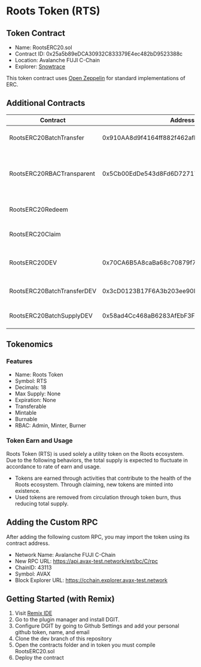 # Roots Token (RTS)

## Token Contract
- Name: RootsERC20.sol
- Contract ID: 0x25a5b89eDCA30932C833379E4ec482bD9523388c
- Location: Avalanche FUJI C-Chain
- Explorer: [Snowtrace](https://testnet.snowtrace.io/address/0x25a5b89eDCA30932C833379E4ec482bD9523388c)

This token contract uses [Open Zeppelin](https://github.com/OpenZeppelin/openzeppelin-contracts) for standard implementations of ERC.

## Additional Contracts


| Contract | Address | RBAC | Description
| --- | --- | --- | --- |
| RootsERC20BatchTransfer | 0x910AA8d9f4164ff882f462afE27487Df08e64666 | Yes | Adds Batch Transfer to RTS |
| RootsERC20RBACTransparent | 0x5Cb00EdDe543d8Fd6D727174BeB430A19fd4c788 | Yes | Allows execution of RBAC operations while storing addresses |
| RootsERC20Redeem |  | Yes | Redeem feature for RTS |
| RootsERC20Claim |  | Yes | Claim feature for RTS |
| RootsERC20DEV | 0x70CA6B5A8caBa68c70879f7693dF2C4e970a99C4 | Yes | Token used for development purposes
| RootsERC20BatchTransferDEV | 0x3cD0123B17F6A3b203ee90E8483eB2C1Fe672992 | Yes | Adds Batch Transfer to RTSDEV |
| RootsERC20BatchSupplyDEV | 0x58ad4Cc468aB6283AfEbF3F485eA46d15edDf178 | Yes | Adds Batch Mint/Burn to RTSDEV

## Tokenomics
### Features
- Name: Roots Token
- Symbol: RTS
- Decimals: 18
- Max Supply: None
- Expiration: None
- Transferable
- Mintable
- Burnable
- RBAC: Admin, Minter, Burner


### Token Earn and Usage
Roots Token (RTS) is used solely a utility token on the Roots ecosystem. Due to the following behaviors, the total supply is expected to fluctuate in accordance to rate of earn and usage.
- Tokens are earned through activities that contribute to the health of the Roots ecosystem. Through claiming, new tokens are minted into existence.
- Used tokens are removed from circulation through token burn, thus reducing total supply.


## Adding the Custom RPC
After adding the following custom RPC, you may import the token using its contract address.
- Network Name: Avalanche FUJI C-Chain
- New RPC URL: https://api.avax-test.network/ext/bc/C/rpc
- ChainID: 43113
- Symbol: AVAX
- Block Explorer URL: https://cchain.explorer.avax-test.network


## Getting Started (with Remix)
1. Visit [Remix IDE](https://remix.ethereum.org/)
2. Go to the plugin manager and install DGIT.
3. Configure DGIT by going to Github Settings and add your personal github token, name, and email
4. Clone the dev branch of this repository
5. Open the contracts folder and in token you must compile RootsERC20.sol
6. Deploy the contract
